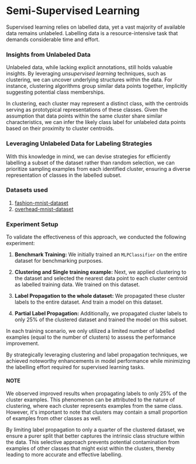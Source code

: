 # Semi-Supervised Learning

Supervised learning relies on labelled data, yet a vast majority of available data remains unlabeled. Labelling data is a resource-intensive task that demands considerable time and effort.

### Insights from Unlabeled Data

Unlabeled data, while lacking explicit annotations, still holds valuable insights. By leveraging *unsupervised learning* techniques, such as clustering, we can uncover underlying structures within the data. For instance, clustering algorithms group similar data points together, implicitly suggesting potential class memberships.

In clustering, each cluster may represent a distinct class, with the centroids serving as prototypical representations of these classes. Given the assumption that data points within the same cluster share similar characteristics, we can infer the likely class label for unlabeled data points based on their proximity to cluster centroids.

### Leveraging Unlabeled Data for Labeling Strategies

With this knowledge in mind, we can devise strategies for efficiently labelling a subset of the dataset rather than random selection, we can prioritize sampling examples from each identified cluster, ensuring a diverse representation of classes in the labelled subset.

### Datasets used
1) [fashion-mnist-dataset](https://www.kaggle.com/datasets/zalando-research/fashionmnist)
2) [overhead-mnist-dataset](https://www.kaggle.com/datasets/datamunge/overheadmnist)

### Experiment Setup

To validate the effectiveness of this approach, we conducted the following experiment:

1. **Benchmark Training:** We initially trained an `MLPClassifier` on the entire dataset for benchmarking purposes.
  
2. **Clustering and Single training example:** Next, we applied clustering to the dataset and selected the nearest data point to each cluster centroid as labelled training data. We trained on this dataset.

3. **Label Propagation to the whole dataset:**  We propagated these cluster labels to the entire dataset. And train a model on this dataset.

4. **Partial Label Propagation:** Additionally, we propagated cluster labels to only 25% of the clustered dataset and trained the model on this subset.

In each training scenario, we only utilized a limited number of labelled examples (equal to the number of clusters) to assess the performance improvement.

By strategically leveraging clustering and label propagation techniques, we achieved noteworthy enhancements in model performance while minimizing the labelling effort required for supervised learning tasks.

#### **NOTE**
We observed improved results when propagating labels to only $25\%$ of the cluster examples. This phenomenon can be attributed to the nature of clustering, where each cluster represents examples from the same class. However, it's important to note that clusters may contain a small proportion of examples from other classes as well.

By limiting label propagation to only a quarter of the clustered dataset, we ensure a purer split that better captures the intrinsic class structure within the data. This selective approach prevents potential contamination from examples of other classes that might exist within the clusters, thereby leading to more accurate and effective labelling.
